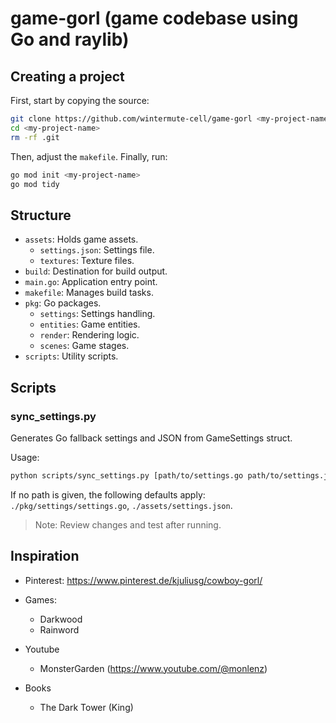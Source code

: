 <!-- LTeX: language=en-US -->
# game-gorl (game codebase using Go and raylib)
## Creating a project
First, start by copying the source:
```bash
git clone https://github.com/wintermute-cell/game-gorl <my-project-name>
cd <my-project-name>
rm -rf .git
```
Then, adjust the `makefile`. Finally, run:
```bash
go mod init <my-project-name>
go mod tidy
```

## Structure
- `assets`: Holds game assets.
  - `settings.json`: Settings file.
  - `textures`: Texture files.
- `build`: Destination for build output.
- `main.go`: Application entry point.
- `makefile`: Manages build tasks.
- `pkg`: Go packages.
  - `settings`: Settings handling.
  - `entities`: Game entities.
  - `render`: Rendering logic.
  - `scenes`: Game stages.
- `scripts`: Utility scripts.

## Scripts

### sync_settings.py
Generates Go fallback settings and JSON from GameSettings struct.

Usage:
```bash
python scripts/sync_settings.py [path/to/settings.go path/to/settings.json]
```
If no path is given, the following defaults apply: `./pkg/settings/settings.go`,
`./assets/settings.json`.

> Note: Review changes and test after running.

## Inspiration

- Pinterest: https://www.pinterest.de/kjuliusg/cowboy-gorl/
- Games:
    - Darkwood
    - Rainword

- Youtube
    - MonsterGarden (https://www.youtube.com/@monlenz)

- Books
    - The Dark Tower (King)
